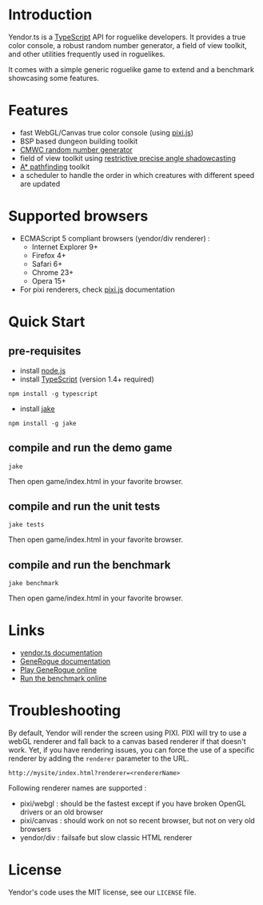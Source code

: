 # Introduction

Yendor.ts is a [TypeScript](http://www.typescriptlang.org) API for roguelike developers. It provides a true color console, a robust random number generator, a field of view toolkit, and other utilities frequently used in roguelikes.

It comes with a simple generic roguelike game to extend and a benchmark showcasing some features. 

# Features

* fast WebGL/Canvas true color console  (using [pixi.js](http://www.pixijs.com/))
* BSP based dungeon building toolkit
* [CMWC random number generator](https://en.wikipedia.org/wiki/Multiply-with-carry#Complementary-multiply-with-carry_generators)
* field of view toolkit using [restrictive precise angle shadowcasting](http://www.roguebasin.com/index.php?title=Restrictive_Precise_Angle_Shadowcasting)
* [A* pathfinding](http://en.wikipedia.org/wiki/A*_search_algorithm) toolkit
* a scheduler to handle the order in which creatures with different speed are updated

# Supported browsers

 * ECMAScript 5 compliant browsers (yendor/div renderer) :
 	- Internet Explorer 9+
 	- Firefox 4+
 	- Safari 6+
 	- Chrome 23+
 	- Opera 15+
 * For pixi renderers, check [pixi.js](http://www.pixijs.com/) documentation

# Quick Start

## pre-requisites
* install [node.js](http://nodejs.org/)
* install [TypeScript](http://www.typescriptlang.org/) (version 1.4+ required)

`npm install -g typescript`

* install [jake](https://github.com/mde/jake)

`npm install -g jake`

## compile and run the demo game

`jake`

Then open game/index.html in your favorite browser.

## compile and run the unit tests

`jake tests`

Then open game/index.html in your favorite browser.

## compile and run the benchmark

`jake benchmark`

Then open game/index.html in your favorite browser.

# Links
* [yendor.ts documentation](http://roguecentral.org/doryen/yendor.ts/doc/yendor/index.html)
* [GeneRogue documentation](http://roguecentral.org/doryen/yendor.ts/doc/game/index.html)
* [Play GeneRogue online](http://roguecentral.org/doryen/yendor.ts/game/index.html)
* [Run the benchmark online](http://roguecentral.org/doryen/yendor.ts/bench/index.html)

# Troubleshooting

By default, Yendor will render the screen using PIXI. PIXI will try to use a webGL renderer and fall back to a canvas based renderer if that doesn't work. Yet, if you have rendering issues, you can force the use of a specific renderer by adding the `renderer` parameter to the URL.

`http://mysite/index.html?renderer=<rendererName>`

Following renderer names are supported :
* pixi/webgl : should be the fastest except if you have broken OpenGL drivers or an old browser
* pixi/canvas : should work on not so recent browser, but not on very old browsers
* yendor/div : failsafe but slow classic HTML renderer

# License

Yendor's code uses the MIT license, see our `LICENSE` file.
